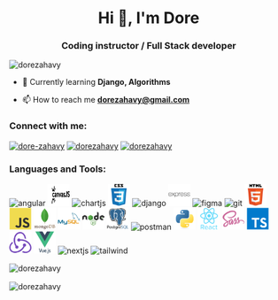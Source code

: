 <h1 align="center">Hi 👋, I'm Dore</h1>
<h3 align="center">Coding instructor / Full Stack developer</h3>

<p align="left"> <img src="https://komarev.com/ghpvc/?username=dorezahavy&label=Profile%20views&color=0e75b6&style=flat" alt="dorezahavy" /> </p>

- 🌱 Currently learning **Django, Algorithms**

- 📫 How to reach me **dorezahavy@gmail.com**

<h3 align="left">Connect with me:</h3>
<p align="left">
<a href="https://linkedin.com/in/dore-zahavy" target="blank"><img align="center" src="https://raw.githubusercontent.com/rahuldkjain/github-profile-readme-generator/master/src/images/icons/Social/linked-in-alt.svg" alt="dore-zahavy" height="30" width="40" /></a>
<a href="https://www.leetcode.com/dorezahavy" target="blank"><img align="center" src="https://raw.githubusercontent.com/rahuldkjain/github-profile-readme-generator/master/src/images/icons/Social/leet-code.svg" alt="dorezahavy" height="30" width="40" /></a>
<a href="https://www.goodreads.com/dore_zahavy" target="blank"><img align="center" src="https://upload.wikimedia.org/wikipedia/commons/5/5a/Goodreads_logo_-_SuperTinyIcons.svg" alt="dorezahavy" height="35" width="40" /></a>
</p>

<h3 align="left">Languages and Tools:</h3>
<p align="left"> 
<img title="Angular" src="https://angular.io/assets/images/logos/angular/angular.svg" alt="angular" width="40" height="40"/>

<img title="CanvasJS" src="https://raw.githubusercontent.com/Hardik0307/Hardik0307/master/assets/canvasjs-charts.svg" alt="canvasjs" width="40" height="40"/>
<img title="Chart.js" src="https://www.chartjs.org/media/logo-title.svg" alt="chartjs" width="40" height="40"/>
<img title="CSS3" src="https://raw.githubusercontent.com/devicons/devicon/master/icons/css3/css3-original-wordmark.svg" alt="css3" width="40" height="40"/>
<img title="django" src="https://cdn.worldvectorlogo.com/logos/django.svg" alt="django" width="40" height="40"/>
<img title="Express.js" src="https://raw.githubusercontent.com/devicons/devicon/master/icons/express/express-original-wordmark.svg" alt="express" width="40" height="40"/>
<img title="Figma" src="https://www.vectorlogo.zone/logos/figma/figma-icon.svg" alt="figma" width="40" height="40"/> 
<img title="git" src="https://www.vectorlogo.zone/logos/git-scm/git-scm-icon.svg" alt="git" width="40" height="40"/>
<img title="HTML5" src="https://raw.githubusercontent.com/devicons/devicon/master/icons/html5/html5-original-wordmark.svg" alt="html5" width="40" height="40"/>
<img title="Javascript" src="https://raw.githubusercontent.com/devicons/devicon/master/icons/javascript/javascript-original.svg" alt="javascript" width="40" height="40"/>
<img title="mongoDB" src="https://raw.githubusercontent.com/devicons/devicon/master/icons/mongodb/mongodb-original-wordmark.svg" alt="mongodb" width="40" height="40"/>
<img title="MySQL" src="https://raw.githubusercontent.com/devicons/devicon/master/icons/mysql/mysql-original-wordmark.svg" alt="mysql" width="40" height="40"/> 
<img title="Node.js" src="https://raw.githubusercontent.com/devicons/devicon/master/icons/nodejs/nodejs-original-wordmark.svg" alt="nodejs" width="40" height="40"/>
<img title="PostgreSQL" src="https://raw.githubusercontent.com/devicons/devicon/master/icons/postgresql/postgresql-original-wordmark.svg" alt="postgresql" width="40" height="40"/>
<img title="Postman" src="https://www.vectorlogo.zone/logos/getpostman/getpostman-icon.svg" alt="postman" width="40" height="40"/>
<img title="Python" src="https://raw.githubusercontent.com/devicons/devicon/master/icons/python/python-original.svg" alt="python" width="40" height="40"/>
<img title="React" src="https://raw.githubusercontent.com/devicons/devicon/master/icons/react/react-original-wordmark.svg" alt="react" width="40" height="40"/>
<img title="Sass" src="https://raw.githubusercontent.com/devicons/devicon/master/icons/sass/sass-original.svg" alt="sass" width="40" height="40"/>
<img title="Typescript" src="https://raw.githubusercontent.com/devicons/devicon/master/icons/typescript/typescript-original.svg" alt="typescript" width="40" height="40"/>
<img title="Redux" src="https://raw.githubusercontent.com/devicons/devicon/master/icons/redux/redux-original.svg" alt="redux" width="40" height="40"/>
<img title="Vue.js" src="https://raw.githubusercontent.com/devicons/devicon/master/icons/vuejs/vuejs-original-wordmark.svg" alt="vuejs" width="40" height="40"/>
<img title="Next.js" src="https://cdn.worldvectorlogo.com/logos/nextjs-2.svg" alt="nextjs" width="40" height="40"/>
<img title="TailwindCSS" src="https://www.vectorlogo.zone/logos/tailwindcss/tailwindcss-icon.svg" alt="tailwind" width="40" height="40"/>
</p>

<p><img align="center" src="https://github-readme-streak-stats.herokuapp.com/?user=dorezahavy&" alt="dorezahavy" /></p>

<p><img align="center" src="https://github-readme-stats.vercel.app/api/top-langs?username=dorezahavy&show_icons=true&locale=en&layout=compact" alt="dorezahavy" /></p>



